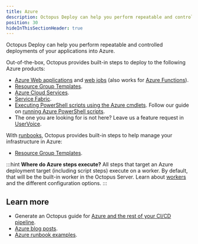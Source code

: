 ```yaml
---
title: Azure
description: Octopus Deploy can help you perform repeatable and controlled deployments of your applications into Azure.
position: 30
hideInThisSectionHeader: true
---
```


Octopus Deploy can help you perform repeatable and controlled deployments of your applications into Azure.

Out-of-the-box, Octopus provides built-in steps to deploy to the following Azure products:

- [Azure Web applications](/docs/deployments/azure/deploying-a-package-to-an-azure-web-app/index.md) and [web jobs](/docs/deployments/azure/deploying-a-package-to-an-azure-web-app/deploying-web-jobs.md) (also works for [Azure Functions](https://octopus.com/blog/azure-functions)).
- [Resource Group Templates](/docs/runbooks/runbook-examples/azure/resource-groups/index.md).
- [Azure Cloud Services](/docs/deployments/azure/cloud-services/index.md).
- [Service Fabric](/docs/deployments/azure/deploying-to-service-fabric/index.md).
- [Executing PowerShell scripts using the Azure cmdlets](/docs/deployments/custom-scripts/azure-powershell-scripts.md). Follow our guide on [running Azure PowerShell scripts](/docs/deployments/azure/running-azure-powershell/index.md).
- The one you are looking for is not here? Leave us a feature request in [UserVoice](https://octopusdeploy.uservoice.com/).

With [runbooks](/docs/runbooks/index.md), Octopus provides built-in steps to help manage your infrastructure in Azure:
- [Resource Group Templates](/docs/runbooks/runbook-examples/azure/resource-groups/index.md).

:::hint
**Where do Azure steps execute?**
All steps that target an Azure deployment target (including script steps) execute on a worker.  By default, that will be the built-in worker in the Octopus Server. Learn about [workers](/docs/infrastructure/workers/index.md) and the different configuration options.
:::


## Learn more

- Generate an Octopus guide for [Azure and the rest of your CI/CD pipeline](https://octopus.com/docs/guides?destination=Azure%20websites).
- [Azure blog posts](https://octopus.com/blog/tag/azure).
- [Azure runbook examples](/docs/runbooks/runbook-examples/azure/index.md).
